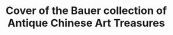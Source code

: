 ---
pid: obj5
grant_year_type: 2012 Digitization Project Grant
institution_name: Frick Art Reference Library
institution_link: https://www.frick.org/research/library
collection_name: 'Gilding the Gilded Age: Interior Decoration Tastes and Trends in
  New York City as Documented by a Collection of Auction Catalogs in Frick and Hearst
  Library Collections'
collection_link: https://gildedage3.omeka.net/
description: The Gilded Age, witnessed large and valuable private collections disposed
  of at auction. New York City played an important role in this burgeoning market.
  Auction catalogs from these sales provide a wealth of information about the world
  of collecting, provenance, artists, and artistic tastes during a time of burgeoning
  wealth.  Materials from the Frick Art Reference Library and Archive and The William
  Randolph Hearst Archive, LIU Post comprise this collection documenting auctions
  of decorative arts during the Gilded Age.  Spanning the period from 1876 to 1922,
  this collection documents the importance of auction catalogs and sales that played
  a pivotal role in the history of collecting in New York City.  A majority of the
  auction catalogs in the collection were issued at auctions held by the American
  Art Association. 19,294 objects were digitized and 104 MARC records were created
  for the digital versions of the catalogs.
title: Cover of the Bauer collection of Antique Chinese Art Treasures
source: https://s3.amazonaws.com/omeka-net/6255/archive/files/ad6b4e27fcc419f255fb0a9c3a3fda6d.jpg?AWSAccessKeyId=AKIAI3ATG3OSQLO5HGKA&Expires=1537364471&Signature=XH96mGpvd7UOJD26Q%2BTMSe0bmzs%3D
permalink: "/grants/obj5/"
layout: grants_item
---